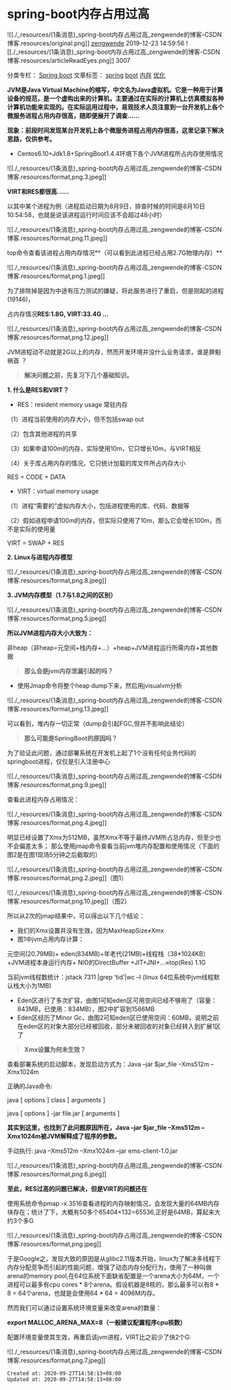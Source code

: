 
# spring-boot内存占用过高

![[./_resources/(1条消息)_spring-boot内存占用过高_zengwende的博客-CSDN博客.resources/original.png]]
[zengwende](https://me.csdn.net/zengwende) 2019-12-23 14:59:56 ![[./_resources/(1条消息)_spring-boot内存占用过高_zengwende的博客-CSDN博客.resources/articleReadEyes.png]] 3007  

		
分类专栏： [Spring boot](https://blog.csdn.net/zengwende/category_9069153.html) 文章标签： [spring](https://www.csdn.net/gather_22/MtTaEg0sMDg2NTAtYmxvZwO0O0OO0O0O.html) [boot](https://www.csdn.net/gather_2b/MtTaEg0sNDA2OTItYmxvZwO0O0OO0O0O.html) [内存](https://www.csdn.net/gather_27/MtTaEg0sNDk0NjQtYmxvZwO0O0OO0O0O.html) [优化](https://www.csdn.net/gather_29/MtTaEg0sNDA4MjYtYmxvZwO0O0OO0O0O.html)

**JVM是Java Virtual Machine的缩写，中文名为Java虚拟机。它是一种用于计算设备的规范，是一个虚构出来的计算机，主要通过在实际的计算机上仿真模拟各种计算机功能来实现的。在实际运用过程中，易观技术人员注意到一台开发机上各个微服务进程占用内存很高，随即便展开了调查......**

**现象：前段时间发现某台开发机上各个微服务进程占用内存很高，这里记录下解决思路，仅供参考。**

*   Centos6.10+Jdk1.8+SpringBoot1.4.4环境下各个JVM进程所占内存使用情况

![[./_resources/(1条消息)_spring-boot内存占用过高_zengwende的博客-CSDN博客.resources/format,png.3.jpeg]]

**VIRT和RES都很高......**

以其中某个进程为例（进程启动日期为8月9日，排查时候的时间是8月10日10:54:58，也就是说该进程运行时间应该不会超过48小时）

![[./_resources/(1条消息)_spring-boot内存占用过高_zengwende的博客-CSDN博客.resources/format,png.11.jpeg]]

top命令查看该进程占用内存情况**（可以看到此进程已经占用2.7G物理内存）**

![[./_resources/(1条消息)_spring-boot内存占用过高_zengwende的博客-CSDN博客.resources/format,png.1.jpeg]]

为了排除掉是因为中途有压力测试的嫌疑，将此服务进行了重启，但是刚起的进程(19146)，

占内存情况**RES:1.8G, VIRT:33.4G …**

![[./_resources/(1条消息)_spring-boot内存占用过高_zengwende的博客-CSDN博客.resources/format,png.12.jpeg]]

JVM进程动不动就是2G以上的内存，然而开发环境并没什么业务请求，谁是罪魁祸首 ？

> **解决问题之前，先复习下几个基础知识。**

**1\. 什么是RES和VIRT？**

*   RES：resident memory usage 常驻内存

（1）进程当前使用的内存大小，但不包括swap out

（2）包含其他进程的共享

（3）如果申请100m的内存，实际使用10m，它只增长10m，与VIRT相反

（4）关于库占用内存的情况，它只统计加载的库文件所占内存大小

RES = CODE + DATA

*   VIRT：virtual memory usage

（1）进程“需要的”虚拟内存大小，包括进程使用的库、代码、数据等

（2）假如进程申请100m的内存，但实际只使用了10m，那么它会增长100m，而不是实际的使用量

VIRT = SWAP + RES

**2\. Linux与进程内存模型**

![[./_resources/(1条消息)_spring-boot内存占用过高_zengwende的博客-CSDN博客.resources/format,png.8.jpeg]]

**3\. JVM内存模型（1.7与1.8之间的区别）**

![[./_resources/(1条消息)_spring-boot内存占用过高_zengwende的博客-CSDN博客.resources/format,png.5.jpeg]]

**所以JVM进程内存大小大致为：**

非heap（非heap=元空间+栈内存+…）+heap+JVM进程运行所需内存+其他数据

> **那么会是jvm内存泄漏引起的吗？**

*   使用Jmap命令将整个heap dump下来，然后用jvisualvm分析

![[./_resources/(1条消息)_spring-boot内存占用过高_zengwende的博客-CSDN博客.resources/format,png.13.jpeg]]

可以看到，堆内存一切正常（dump会引起FGC,但并不影响此结论）

> **那么可能是SpringBoot的原因吗？**

为了验证此问题，通过部署系统在开发机上起了1个没有任何业务代码的springboot进程，仅仅是引入注册中心

![[./_resources/(1条消息)_spring-boot内存占用过高_zengwende的博客-CSDN博客.resources/format,png.9.jpeg]]

查看此进程内存占用情况：

![[./_resources/(1条消息)_spring-boot内存占用过高_zengwende的博客-CSDN博客.resources/format,png.4.jpeg]]

明显已经设置了Xmx为512MB，虽然Xmx不等于最终JVM所占总内存，但至少也不会偏差太多； 那么使用jmap命令查看当前jvm堆内存配置和使用情况（下面的图2是在图1现场5分钟之后截取的）

![[./_resources/(1条消息)_spring-boot内存占用过高_zengwende的博客-CSDN博客.resources/format,png.2.jpeg]]（图1）

![[./_resources/(1条消息)_spring-boot内存占用过高_zengwende的博客-CSDN博客.resources/format,png.10.jpeg]]（图2）

所以从2次的jmap结果中，可以得出以下几个结论：

*   我们的Xmx设置并没有生效，因为MaxHeapSize≠Xmx
*   图1中jvm占用内存计算：

元空间(20.79MB)+ eden(834MB)+年老代(21MB)+线程栈（38\*1024KB）+JVM进程本身运行内存+ NIO的DirectBuffer +JIT+JNI+…≈top(Res) 1.1G

当前jvm线程数统计：jstack 7311 |grep ‘tid’|wc –l (linux 64位系统中jvm线程默认栈大小为1MB)

*   Eden区进行了多次扩容，由图1可知eden区可用空间已经不够用了（容量：843MB，已使用：834MB），图2中扩容到1566MB
*   Eden区经历了Minor Gc，由图2可知eden区已使用空间：60MB，说明之前在eden区的对象大部分已经被回收，部分未被回收的对象已经转入到扩展1区了

> **Xmx设置为何未生效？**

查看部署系统的启动脚本，发现启动方式为：Java –jar $jar\_file –Xms512m –Xmx1024m

正确的Java命令:

java \[ options \] class \[ arguments \]

java \[ options \] -jar file.jar \[ arguments \]

**其实到这里，也找到了此问题原因所在，Java –jar $jar\_file –Xms512m –Xmx1024m被JVM解释成了程序的参数。**

手动执行: java –Xms512m –Xmx1024m –jar ems-client-1.0.jar

![[./_resources/(1条消息)_spring-boot内存占用过高_zengwende的博客-CSDN博客.resources/format,png.6.jpeg]]

**至此，RES过高的问题已解决，但是VIRT的问题还在**

使用系统命令pmap -x 3516查看进程的内存映射情况，会发现大量的64MB内存块存在；统计了下，大概有50多个65404+132=65536,正好是64MB，算起来大约3个多G

![[./_resources/(1条消息)_spring-boot内存占用过高_zengwende的博客-CSDN博客.resources/format,png.jpeg]]

于是Google之，发现大致的原因是从glibc2.11版本开始，linux为了解决多线程下内存分配竞争而引起的性能问题，增强了动态内存分配行为，使用了一种叫做arena的memory pool,在64位系统下面缺省配置是一个arena大小为64M，一个进程可以最多有cpu cores \* 8个arena。假设机器是8核的，那么最多可以有8 \* 8 = 64个arena，也就是会使用64 \* 64 = 4096M内存。

然而我们可以通过设置系统环境变量来改变arena的数量：

**export MALLOC\_ARENA\_MAX=8（一般建议配置程序cpu核数）**

配置环境变量使其生效，再重启该jvm进程，VIRT比之前少了快2个G:

![[./_resources/(1条消息)_spring-boot内存占用过高_zengwende的博客-CSDN博客.resources/format,png.7.jpeg]]

    Created at: 2020-09-27T14:58:13+08:00
    Updated at: 2020-09-27T14:58:13+08:00

